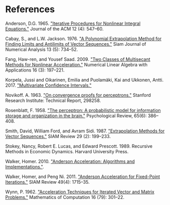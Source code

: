 
# References

Anderson, D.G. 1965. ["Iterative Procedures for Nonlinear Integral Equations."](https://dl.acm.org/citation.cfm?id=321305) Journal of the ACM 12 (4): 547–60.

Cabay, S., and L.W. Jackson. 1976. ["A Polynomial Extrapolation Method for Finding Limits and Antilimits of Vector Sequences."](https://epubs.siam.org/doi/10.1137/0713060) Siam Journal of Numerical Analysis 13 (5): 734–52.

Fang, Haw-ren, and Yousef Saad. 2009. ["Two Classes of Multisecant Methods for Nonlinear Acceleration."](https://onlinelibrary.wiley.com/doi/abs/10.1002/nla.617) Numerical Linear Algebra with Applications 16 (3): 197–221.

Korpela, Jussi and Oikarinen, Emilia and Puolamäki, Kai and Ukkonen, Antti. 2017.  ["Multivariate Confidence Intervals."](https://arxiv.org/abs/1701.05763?fbclid=IwAR2TppxqYEDHFf3XiPNMW-ndu79WcVkKQ_l-kr2sdrt7f2jfJUumZGYQrHQ)

Novikoff. A. 1963. ["On convergence proofs for perceptrons."](http://www.dtic.mil/dtic/tr/fulltext/u2/298258.pdf) Stanford Research Institute: Technical Report, 298258.

Rosenblatt, F. 1958. ["The perceptron: A probabilistic model for information storage and organization in the brain."](http://citeseerx.ist.psu.edu/viewdoc/download?doi=10.1.1.335.3398&rep=rep1&type=pdf) Psychological Review, 65(6): 386–408.

Smith, David, William Ford, and Avram Sidi. 1987. ["Extrapolation Methods for Vector Sequences."](https://epubs.siam.org/doi/abs/10.1137/1029042) SIAM Review 29 (2): 199–233.

Stokey, Nancy, Robert E. Lucas, and Edward Prescott. 1989. Recursive Methods in Economic Dynamics. Harvard University Press.

Walker, Homer. 2010. ["Anderson Acceleration: Algorithms and Implementations."](https://users.wpi.edu/~walker/Papers/anderson_accn_algs_imps.pdf).

Walker, Homer, and Peng Ni. 2011. ["Anderson Acceleration for Fixed-Point Iterations."](https://epubs.siam.org/doi/10.1137/10078356X) SIAM Review 49(4): 1715–35.

Wynn, P. 1962. ["Acceleration Techniques for Iterated Vector and Matrix Problems."](https://www.jstor.org/stable/2004051) Mathematics of Computation 16 (79): 301–22.
